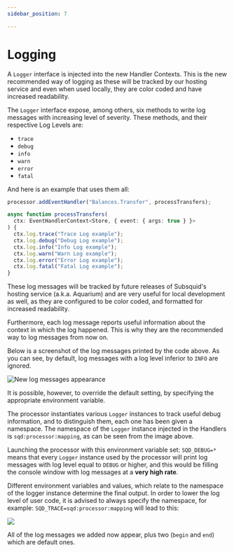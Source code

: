 ```yaml
---
sidebar_position: 7

---
```


# Logging

A `Logger` interface is injected into the new Handler Contexts. This is the new recommended way of logging as these will be tracked by our hosting service and even when used locally, they are color coded and have increased readability.

The `Logger` interface expose, among others, six methods to write log messages with increasing level of severity. These methods, and their respective Log Levels are:

* `trace`
* `debug`
* `info`
* `warn`
* `error`
* `fatal`

And here is an example that uses them all:

```typescript
processor.addEventHandler("Balances.Transfer", processTransfers);

async function processTransfers(
  ctx: EventHandlerContext<Store, { event: { args: true } }>
) {
  ctx.log.trace("Trace Log example");
  ctx.log.debug("Debug Log example");
  ctx.log.info("Info Log example");
  ctx.log.warn("Warn Log example");
  ctx.log.error("Error Log example");
  ctx.log.fatal("Fatal Log example");
}
```

These log messages will be tracked by future releases of Subsquid's hosting service (a.k.a. Aquarium) and are very useful for local development as well, as they are configured to be color coded, and formatted for increased readability.

Furthermore, each log message reports useful information about the context in which the log happened. This is why they are the recommended way to log messages from now on.

Below is a screenshot of the log messages printed by the code above. As you can see, by default, log messages with a log level inferior to `INFO` are ignored.

![New log messages appearance](</img/.gitbook/assets/logging-1.png>)

It is possible, however, to override the default setting, by specifying the appropriate environment variable.

The processor instantiates various `Logger` instances to track useful debug information, and to distinguish them, each one has been given a namespace. The namespace of the `Logger` instance injected in the Handlers is `sqd:processor:mapping`, as can be seen from the image above.

Launching the processor with this environment variable set: `SQD_DEBUG=*` means that every `Logger` instance used by the processor will print log messages with log level equal to `DEBUG` or higher, and this would be filling the console window with log messages at a **very high rate**.

Different environment variables and values, which relate to the namespace of the logger instance determine the final output. In order to lower the log level of user code, it is advised to always specify the namespace, for example: `SQD_TRACE=sqd:processor:mapping` will lead to this:

![](</img/.gitbook/assets/logging-1.png>)

All of the log messages we added now appear, plus two (`begin` and `end`) which are default ones.
